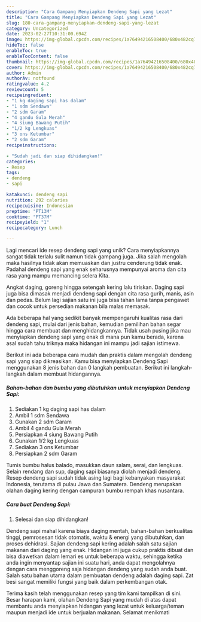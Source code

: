 ```yaml
---
description: "Cara Gampang Menyiapkan Dendeng Sapi yang Lezat"
title: "Cara Gampang Menyiapkan Dendeng Sapi yang Lezat"
slug: 180-cara-gampang-menyiapkan-dendeng-sapi-yang-lezat
category: Uncategorized
date: 2023-02-27T10:31:00.694Z
image: https://img-global.cpcdn.com/recipes/1a76494216508400/680x482cq70/dendeng-sapi-foto-resep-utama.jpg
hideToc: false
enableToc: true
enableTocContent: false
thumbnail: https://img-global.cpcdn.com/recipes/1a76494216508400/680x482cq70/dendeng-sapi-foto-resep-utama.jpg
cover: https://img-global.cpcdn.com/recipes/1a76494216508400/680x482cq70/dendeng-sapi-foto-resep-utama.jpg
author: Admin
authorAv: notfound
ratingvalue: 4.2
reviewcount: 5
recipeingredient:
- "1 kg daging sapi has dalam"
- "1 sdm Sendawa"
- "2 sdm Garam"
- "4 gandu Gula Merah"
- "4 siung Bawang Putih"
- "1/2 kg Lengkuas"
- "3 ons Ketumbar"
- "2 sdm Garam"
recipeinstructions:

- "Sudah jadi dan siap dihidangkan!"
categories:
- Resep
tags:
- dendeng
- sapi

katakunci: dendeng sapi 
nutrition: 292 calories
recipecuisine: Indonesian
preptime: "PT13M"
cooktime: "PT37M"
recipeyield: "1"
recipecategory: Lunch

---
```





Lagi mencari ide resep dendeng sapi yang unik? Cara menyiapkannya sangat tidak terlalu sulit namun tidak gampang juga. Jika salah mengolah maka hasilnya tidak akan memuaskan dan justru cenderung tidak enak. Padahal dendeng sapi yang enak seharusnya mempunyai aroma dan cita rasa yang mampu memancing selera Kita.





Angkat daging, goreng hingga setengah kering lalu tiriskan. Daging sapi juga bisa dimasak menjadi dendeng sapi dengan cita rasa gurih, manis, asin dan pedas. Belum lagi sajian satu ini juga bisa tahan lama tanpa pengawet dan cocok untuk persedian makanan bila malas memasak.

Ada beberapa hal yang sedikit banyak mempengaruhi kualitas rasa dari dendeng sapi, mulai dari jenis bahan, kemudian pemilihan bahan segar hingga cara membuat dan menghidangkannya. Tidak usah pusing jika mau menyiapkan dendeng sapi yang enak di mana pun kamu berada, karena asal sudah tahu triknya maka hidangan ini mampu jadi sajian istimewa.






Berikut ini ada beberapa cara mudah dan praktis dalam mengolah dendeng sapi yang siap dikreasikan. Kamu bisa menyiapkan Dendeng Sapi menggunakan 8 jenis bahan dan 0 langkah pembuatan. Berikut ini langkah-langkah dalam membuat hidangannya.

<!--inarticleads1-->

##### Bahan-bahan dan bumbu yang dibutuhkan untuk menyiapkan Dendeng Sapi:

1. Sediakan 1 kg daging sapi has dalam
1. Ambil 1 sdm Sendawa
1. Gunakan 2 sdm Garam
1. Ambil 4 gandu Gula Merah
1. Persiapkan 4 siung Bawang Putih
1. Gunakan 1/2 kg Lengkuas
1. Sediakan 3 ons Ketumbar
1. Persiapkan 2 sdm Garam


Tumis bumbu halus balado, masukkan daun salam, serai, dan lengkuas. Selain rendang dan sup, daging sapi biasanya diolah menjadi dendeng. Resep dendeng sapi sudah tidak asing lagi bagi kebanyakan masyarakat Indonesia, terutama di pulau Jawa dan Sumatera. Dendeng merupakan olahan daging kering dengan campuran bumbu rempah khas nusantara. 

<!--inarticleads2-->

##### Cara buat Dendeng Sapi:


1. Selesai dan siap dihidangkan!

Dendeng sapi mahal karena biaya daging mentah, bahan-bahan berkualitas tinggi, pemrosesan tidak otomatis, waktu &amp; energi yang dibutuhkan, dan proses dehidrasi. Sajian dendeng sapi kering adalah salah satu sajian makanan dari daging yang enak. Hidangan ini juga cukup praktis dibuat dan bisa diawetkan dalam lemari es untuk beberapa waktu, sehingga ketika anda ingin menyantap sajian ini suatu hari, anda dapat mengolahnya dengan cara menggoreng saja hidangan dendeng yang sudah anda buat. Salah satu bahan utama dalam pembuatan dendeng adalah daging sapi. Zat besi sangat memiliki fungsi yang baik dalam perkembangan otak. 

Terima kasih telah menggunakan resep yang tim kami tampilkan di sini. Besar harapan kami, olahan Dendeng Sapi yang mudah di atas dapat membantu anda menyiapkan hidangan yang lezat untuk keluarga/teman maupun menjadi ide untuk berjualan makanan. Selamat menikmati
